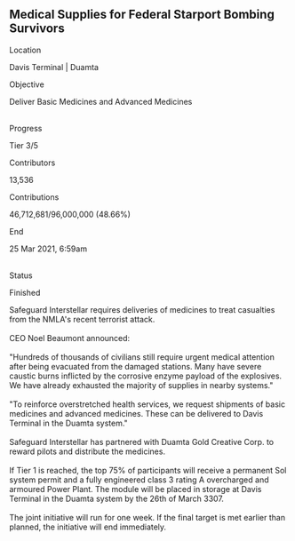 ## Medical Supplies for Federal Starport Bombing Survivors

Location

Davis Terminal \| Duamta

Objective

Deliver Basic Medicines and Advanced Medicines

\
Progress

Tier 3/5

Contributors

13,536

Contributions

46,712,681/96,000,000 (48.66%)

End

25 Mar 2021, 6:59am

\
Status

Finished

Safeguard Interstellar requires deliveries of medicines to treat
casualties from the NMLA\'s recent terrorist attack.\
\
CEO Noel Beaumont announced:\
\
\"Hundreds of thousands of civilians still require urgent medical
attention after being evacuated from the damaged stations. Many have
severe caustic burns inflicted by the corrosive enzyme payload of the
explosives. We have already exhausted the majority of supplies in nearby
systems.\"\
\
\"To reinforce overstretched health services, we request shipments of
basic medicines and advanced medicines. These can be delivered to Davis
Terminal in the Duamta system.\"\
\
Safeguard Interstellar has partnered with Duamta Gold Creative Corp. to
reward pilots and distribute the medicines.\
\
If Tier 1 is reached, the top 75% of participants will receive a
permanent Sol system permit and a fully engineered class 3 rating A
overcharged and armoured Power Plant. The module will be placed in
storage at Davis Terminal in the Duamta system by the 26th of March
3307.\
\
The joint initiative will run for one week. If the final target is met
earlier than planned, the initiative will end immediately.
